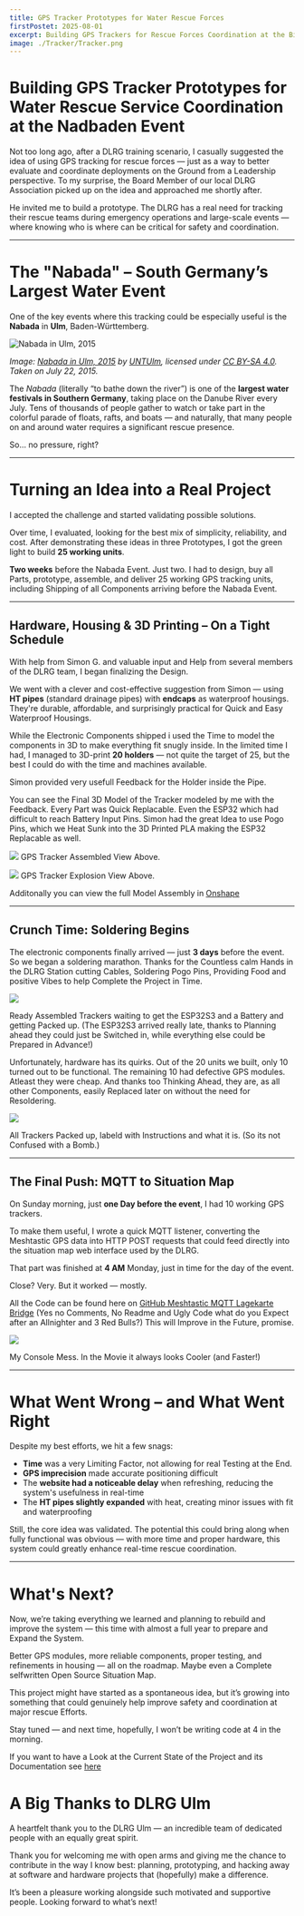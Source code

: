 ```yaml
---
title: GPS Tracker Prototypes for Water Rescue Forces
firstPostet: 2025-08-01
excerpt: Building GPS Trackers for Rescue Forces Coordination at the Biggest Water Event under Time Pressure
image: ./Tracker/Tracker.png
---
```


# Building GPS Tracker Prototypes for Water Rescue Service Coordination at the Nadbaden Event

Not too long ago, after a DLRG training scenario, I casually suggested the idea of using GPS tracking for rescue forces — just as a way to better evaluate and coordinate deployments on the Ground from a Leadership perspective. To my surprise, the Board Member of our local DLRG Association picked up on the idea and approached me shortly after.

He invited me to build a prototype.
The DLRG has a real need for tracking their rescue teams during emergency operations and large-scale events — where knowing who is where can be critical for safety and coordination.

---

# The "Nabada" – South Germany’s Largest Water Event

One of the key events where this tracking could be especially useful is the **Nabada** in **Ulm**, Baden-Württemberg.

![Nabada in Ulm, 2015](/blog/Tracker/Nabada_Ulm.jpg)

*Image: [Nabada in Ulm, 2015](https://commons.wikimedia.org/wiki/File:Nabada_Ulm.jpg) by [UNTUlm](https://commons.wikimedia.org/wiki/User:UNTUlm), licensed under [CC BY-SA 4.0](https://creativecommons.org/licenses/by-sa/4.0/). Taken on July 22, 2015.*

The *Nabada* (literally “to bathe down the river”) is one of the **largest water festivals in Southern Germany**, taking place on the Danube River every July.
Tens of thousands of people gather to watch or take part in the colorful parade of floats, rafts, and boats — and naturally, that many people on and around water requires a significant rescue presence.

So... no pressure, right?

---

# Turning an Idea into a Real Project

I accepted the challenge and started validating possible solutions.

Over time, I evaluated, looking for the best mix of simplicity, reliability, and cost. After demonstrating these ideas in three Prototypes, I got the green light to build **25 working units**.

**Two weeks** before the Nabada Event. Just two. I had to design, buy all Parts, prototype, assemble, and deliver 25 working GPS tracking units, including Shipping of all Components arriving before the Nabada Event.

---

## Hardware, Housing & 3D Printing – On a Tight Schedule

With help from Simon G. and valuable input and Help from several members of the DLRG team, I began finalizing the Design.

We went with a clever and cost-effective suggestion from Simon — using **HT pipes** (standard drainage pipes) with **endcaps** as waterproof housings. They're durable, affordable, and surprisingly practical for Quick and Easy Waterproof Housings.

While the Electronic Components shipped i used the Time to model the components in 3D to make everything fit snugly inside.
In the limited time I had, I managed to 3D-print **20 holders** — not quite the target of 25, but the best I could do with the time and machines available.

Simon provided very usefull Feedback for the Holder inside the Pipe.

You can see the Final 3D Model of the Tracker modeled by me with the Feedback.
Every Part was Quick Replacable.
Even the ESP32 which had difficult to reach Battery Input Pins.
Simon had the great Idea to use Pogo Pins, which we Heat Sunk into the 3D Printed PLA making the ESP32 Replacable as well.

![](/blog/Tracker/Tracker.png)
GPS Tracker Assembled View Above.

![](/blog/Tracker/TrackerExplo.png)
GPS Tracker Explosion View Above.

Additonally you can view the full Model Assembly in [Onshape](https://cad.onshape.com/documents/a15bfd05fa26a9e1000c925a/w/808e858c985b51f6eea09444/e/bbb0cd3a7a603770d6593e9e?renderMode=0&uiState=6893a643792d2d6a8b5c493b)

---

## Crunch Time: Soldering Begins

The electronic components finally arrived — just **3 days** before the event.
So we began a soldering marathon. Thanks for the Countless calm Hands in the DLRG Station cutting Cables, Soldering Pogo Pins, Providing Food and positive Vibes to help Complete the Project in Time.

![](/blog/Tracker/AssembledTrackers.jpg)

Ready Assembled Trackers waiting to get the ESP32S3 and a Battery and getting Packed up.
(The ESP32S3 arrived really late, thanks to Planning ahead they could just be Switched in, while everything else could be Prepared in Advance!)


Unfortunately, hardware has its quirks.
Out of the 20 units we built, only 10 turned out to be functional. The remaining 10 had defective GPS modules. Atleast they were cheap. And thanks too Thinking Ahead, they are, as all other Components, easily Replaced later on without the need for Resoldering.

![](/blog/Tracker/FinishedTracker.jpg)

All Trackers Packed up, labeld with Instructions and what it is. (So its not Confused with a Bomb.)


---

## The Final Push: MQTT to Situation Map

On Sunday morning, just **one Day before the event**, I had 10 working GPS trackers.

To make them useful, I wrote a quick MQTT listener, converting the Meshtastic GPS data into HTTP POST requests that could feed directly into the situation map web interface used by the DLRG.

That part was finished at **4 AM** Monday, just in time for the day of the event.

Close? Very. But it worked — mostly.

All the Code can be found here on [GitHub Meshtastic MQTT Lagekarte Bridge](https://github.com/Genei180/msh-mqtt-lagekarte-bridge)
(Yes no Comments, No Readme and Ugly Code what do you Expect after an Allnighter and 3 Red Bulls?)
This will Improve in the Future, promise.

![](/blog/Tracker/ConsoleMess.jpg)

My Console Mess. In the Movie it always looks Cooler (and Faster!)

---

# What Went Wrong – and What Went Right

Despite my best efforts, we hit a few snags:

* **Time** was a very Limiting Factor, not allowing for real Testing at the End.
* **GPS imprecision** made accurate positioning difficult
* The **website had a noticeable delay** when refreshing, reducing the system's usefulness in real-time
* The **HT pipes slightly expanded** with heat, creating minor issues with fit and waterproofing

Still, the core idea was validated.
The potential this could bring along when fully functional was obvious — with more time and proper hardware, this system could greatly enhance real-time rescue coordination.

---

# What's Next?

Now, we’re taking everything we learned and planning to rebuild and improve the system — this time with almost a full year to prepare and Expand the System.

Better GPS modules, more reliable components, proper testing, and refinements in housing — all on the roadmap.
Maybe even a Complete selfwritten Open Source Situation Map.

This project might have started as a spontaneous idea, but it’s growing into something that could genuinely help improve safety and coordination at major rescue Efforts.

Stay tuned — and next time, hopefully, I won’t be writing code at 4 in the morning.

If you want to have a Look at the Current State of the Project and its Documentation see [here](./../projects/DLRG-GPS-Tracker/Overview.md)


# A Big Thanks to DLRG Ulm

A heartfelt thank you to the DLRG Ulm — an incredible team of dedicated people with an equally great spirit.

Thank you for welcoming me with open arms and giving me the chance to contribute in the way I know best:
planning, prototyping, and hacking away at software and hardware projects that (hopefully) make a difference.

It’s been a pleasure working alongside such motivated and supportive people. Looking forward to what’s next!
